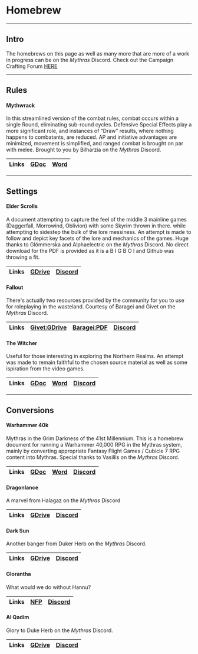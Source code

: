 # Homebrew

---
## Intro

The homebrews on this page as well as many more that are more of a work in progress can be on the _Mythras_ Discord. Check out the Campaign Crafting Forum [HERE](https://discord.gg/mythras-469341944888164352)

---
## Rules

#### Mythwrack

In this streamlined version of the combat rules, combat occurs within a single Round, eliminating sub-round cycles. Defensive Special Effects play a more significant role, and instances of “Draw” results, where nothing happens to combatants, are reduced. AP and initiative advantages are minimized, movement is simplified, and ranged combat is brought on par with melee. Brought to you by Bilharzia on the _Mythras_ Discord.

| Links | [GDoc](https://docs.google.com/document/d/1ZiQ67dDCGsjxcgg-Sc3j_FizUDQIXLMAHjw6lycSXbA/edit?usp=sharing) | <a href="https://github.com/AdeptAustin/mythras-publications-and-links/raw/main/MythWrack_5d.docx">Word<a/> |
| :-- | :-- | :-- |


---
## Settings

#### Elder Scrolls

A document attempting to capture the feel of the middle 3 mainline games (Daggerfall, Morrowind, Oblivion) with some Skyrim thrown in there. while attempting to sidestep the bulk of the lore messiness. An attempt is made to follow and depict key facets of the lore and mechanics of the games. Huge thanks to Glömmerska and Alphaelectric on the _Mythras_ Discord. No direct download for the PDF is provided as it is a B I G  B O I and Github was throwing a fit.

| Links | [GDrive](https://drive.google.com/file/d/1z78Pki7CNFPNxpAowskFc21HfFFdSl9n/view) | [Discord](https://discord.com/channels/469341944888164352/1221130075668484216) |
| :-- | :-- | :-- |

#### Fallout

There's actually two resources provided by the community for you to use for roleplaying in the wasteland. Courtesy of Baragei and Givet on the _Mythras_ Discord.

| Links | [Givet:GDrive](https://drive.google.com/drive/folders/1bsr1Bj2mdV2i9luzIX6-7oVu7H3SxGqD) | <a href="https://github.com/AdeptAustin/mythras-publications-and-links/raw/main/Fallout.pdf">Baragei:PDF<a/> | [Discord](https://discord.com/channels/469341944888164352/1236686593885081641) |
| :-- | :-- | :-- | :-- |

#### The Witcher
Useful for those interesting in exploring the Northern Realms. An attempt was made to remain faithful to the chosen source material as well as some ispiration from the video games.

| Links | [GDoc](https://docs.google.com/document/d/13xSpg6gfIE39f8dJC_DkEwB_S6Cp4BBUM3qUbWUxsfY) | <a href="https://github.com/AdeptAustin/mythras-publications-and-links/raw/main/Witchers_and_Witcher's_Bestiary_in_Mythras.docx">Word<a/> | [Discord](https://discord.com/channels/469341944888164352/1234154401858588672) |
| :-- | :-- | :-- | :-- |

---
## Conversions

#### Warhammer 40k

Mythras in the Grim Darkness of the 41st Millennium. This is a homebrew document for running a Warhammer 40,000 RPG in the Mythras system, mainly by converting appropriate Fantasy Flight Games / Cubicle 7 RPG content into Mythras. Special thanks to Vasillis on the _Mythras_ Discord.

| Links | [GDoc](https://docs.google.com/document/d/1E9kTUZl0Y1ABF1CzTNbmu6QhHUmMbjw6bS0v0UCgslU/edit?usp=sharing) | <a href="https://github.com/AdeptAustin/mythras-publications-and-links/raw/main/Mythammer_40,000_Core.docx">Word<a/> | [Discord](https://discord.com/channels/469341944888164352/1230742960010690581) |
| :-- | :-- | :-- | :-- |

#### Dragonlance

A marvel from Halagaz on the _Mythras_ Discord

| Links | [GDrive](https://drive.google.com/drive/folders/10I1LZx2_G3VRMxFMwL8Lo03VdDmfidLC?usp=sharing) | [Discord](https://discord.com/channels/469341944888164352/1220979087569588224) |
| :-- | :-- | :-- |

#### Dark Sun

Another banger from Duker Herb on the _Mythras_ Discord.

| Links | [GDrive](https://drive.google.com/open?id=1aSEqB21JM4ql3gd_F7b1x-JP8C-G4epU&usp=drive_fs) | [Discord](https://discord.com/channels/469341944888164352/1220960688797913099) |
| :-- | :-- | :-- |

#### Glorantha

What would we do without Hannu?

| Links | [NFP](https://notesfrompavis.blog/2014/04/10/starting-a-glorantha-rq6-campaign-before-adventures-in-glorantha/) | [Discord](https://discord.com/channels/469341944888164352/1221014558777544725) |
| :-- | :-- | :-- |

#### Al Qadim

Glory to Duke Herb on the _Mythras_ Discord.

| Links | [GDrive](https://drive.google.com/open?id=1yxxwQD8IZNPYkH16ps8E0fQhyySc7tDf&usp=drive_fs) | [Discord](https://discord.com/channels/469341944888164352/1220961102939160626) |
| :-- | :-- | :-- |


